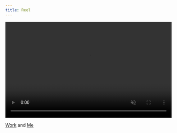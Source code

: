```yaml
---
title: Reel
---
```


<section>
  <video controls muted class="image main" width="520" height="300" source src="assets/images/Sound Design Reel March 1st.mp4" type="video/mp4" frameborder="0" allowfullscreen></video>

</section>
 
<a href="#Portfolio">Work</a> and <a href="#about"> Me</a>
